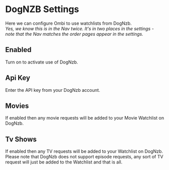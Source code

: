 # DogNZB Settings

Here we can configure Ombi to use watchlists from DogNzb.  
_Yes, we know this is in the Nav twice. It's in two places in the settings - note that the Nav matches the order pages appear in the settings._  

## Enabled

Turn on to activate use of DogNzb.

## Api Key

Enter the API key from your DogNzb account.

## Movies

If enabled then any movie requests will be added to your Movie Watchlist on DogNzb.

## Tv Shows

If enabled then any TV requests will be added to your Watchlist on DogNzb.  
Please note that DogNzb does not support episode requests, any sort of TV request will just be added to the Watchlist and that is all.

